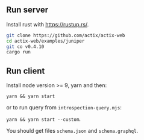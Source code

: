 ## Run server

Install rust with https://rustup.rs/.

```bash
git clone https://github.com/actix/actix-web
cd actix-web/examples/juniper
git co v0.4.10
cargo run
```

## Run client

Install node version >= 9, yarn and then:

`yarn && yarn start`

or to run query from `introspection-query.mjs`:

`yarn && yarn start --custom`.

You should get files `schema.json` and `schema.graphql`.